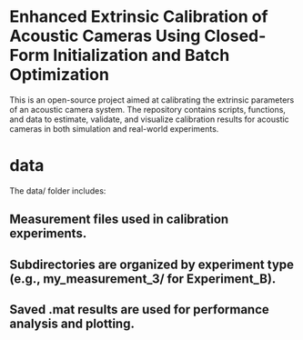 # Enhanced Extrinsic Calibration of Acoustic Cameras Using Closed-Form Initialization and Batch Optimization
This is an open-source project aimed at calibrating the extrinsic parameters of an acoustic camera system. The repository contains scripts, functions, and data to estimate, validate, and visualize calibration results for acoustic cameras in both simulation and real-world experiments.
# data
The data/ folder includes:

## Measurement files used in calibration experiments.

## Subdirectories are organized by experiment type (e.g., my_measurement_3/ for Experiment_B).

## Saved .mat results are used for performance analysis and plotting.
